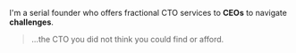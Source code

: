 I'm a serial founder who offers fractional CTO services to __CEOs__ to navigate __challenges__.

> ...the CTO you did not think you could find or afford.

